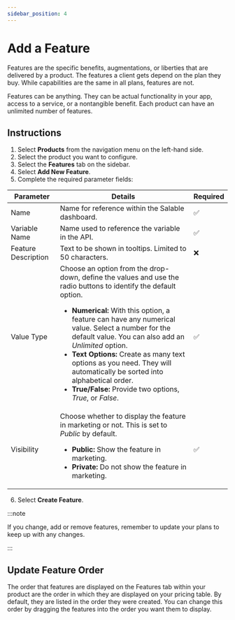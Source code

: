 ```yaml
---
sidebar_position: 4
---
```


# Add a Feature

Features are the specific benefits, augmentations, or liberties that are
delivered by a product. The features a client gets depend on the plan they buy.
While capabilities are the same in all plans, features are not.

Features can be anything. They can be actual functionality in your app, access
to a service, or a nontangible benefit. Each product can have an unlimited
number of features.

## Instructions

1. Select **Products** from the navigation menu on the left-hand side.
2. Select the product you want to configure.
3. Select the **Features** tab on the sidebar.
4. Select **Add New Feature**.
5. Complete the required parameter fields:

<table>
      <thead>
         <tr>
            <th>Parameter</th>
            <th>Details</th>
            <th>Required</th>
         </tr>
      </thead>
      <tbody>
         <tr>
            <td>Name</td>
            <td>Name for reference within the Salable dashboard.</td>
            <td>✅</td>
         </tr>
         <tr>
            <td>Variable Name</td>
            <td>Name used to reference the variable in the API.</td>
            <td>✅</td>
         </tr>
         <tr>
            <td>Feature Description</td>
            <td>Text to be shown in tooltips. Limited to 50 characters.</td>
            <td>❌</td>
         </tr>
         <tr>
            <td>Value Type</td>
            <td>
            Choose an option from the drop-down, define the values and use the radio buttons to identify the default option.
            <ul>
               <li><b>Numerical:</b> With this option, a feature can have any numerical value. Select a number for the default value. You can also add an <em>Unlimited</em> option.</li>
               <li><b>Text Options:</b> Create as many text options as you need. They will automatically be sorted into alphabetical order.</li>
               <li><b>True/False:</b> Provide two options, <em>True</em>, or <em>False</em>.</li>
            </ul>            
            </td>
            <td>✅</td>
         </tr>
         <tr>
            <td>Visibility</td>
            <td>
            Choose whether to display the feature in marketing or not. This is set to <em>Public</em> by default.
            <ul>
               <li><b>Public:</b> Show the feature in marketing.</li>
               <li><b>Private:</b> Do not show the feature in marketing.</li>
            </ul>            
            </td>
            <td>✅</td>
         </tr>
      </tbody>
   </table>

6. Select **Create Feature**.

:::note

If you change, add or remove features, remember to update your plans to keep up
with any changes.

:::

## Update Feature Order

The order that features are displayed on the Features tab within your product
are the order in which they are displayed on your pricing table. By default,
they are listed in the order they were created. You can change this order by dragging the features into the order you want them to display.
